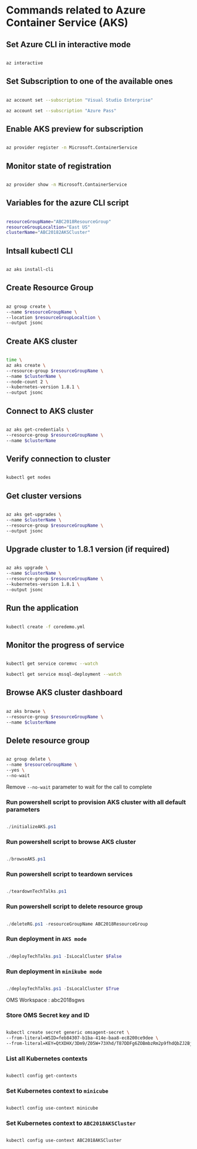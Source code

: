 # Commands related to Azure Container Service (AKS)

## Set Azure CLI in interactive mode

```bash

az interactive

```

## Set Subscription to one of the available ones

```bash

az account set --subscription "Visual Studio Enterprise"

az account set --subscription "Azure Pass"

```

## Enable AKS preview for subscription

```bash

az provider register -n Microsoft.ContainerService

```

## Monitor state of registration

```bash

az provider show -n Microsoft.ContainerService

```

## Variables for the azure CLI script

```bash

resourceGroupName="ABC2018ResourceGroup"
resourceGroupLocaltion="East US"
clusterName="ABC20182AKSCluster"

```

## Intsall kubectl CLI

```bash

az aks install-cli

```

## Create Resource Group

```bash

az group create \
--name $resourceGroupName \
--location $resourceGroupLocaltion \
--output jsonc

```

## Create AKS cluster

```bash

time \
az aks create \
--resource-group $resourceGroupName \
--name $clusterName \
--node-count 2 \
--kubernetes-version 1.8.1 \
--output jsonc

```

## Connect to AKS cluster

```bash

az aks get-credentials \
--resource-group $resourceGroupName \
--name $clusterName

```

## Verify connection to cluster

```bash

kubectl get nodes

```

## Get cluster versions

```bash

az aks get-upgrades \
--name $clusterName \
--resource-group $resourceGroupName \
--output jsonc

```

## Upgrade cluster to 1.8.1 version (if required)

```bash

az aks upgrade \
--name $clusterName \
--resource-group $resourceGroupName \
--kubernetes-version 1.8.1 \
--output jsonc

```

## Run the application

```bash

kubectl create -f coredemo.yml

```

## Monitor the progress of service

```bash

kubectl get service coremvc --watch

kubectl get service mssql-deployment --watch

```

## Browse AKS cluster dashboard

```bash

az aks browse \
--resource-group $resourceGroupName \
--name $clusterName

```

## Delete resource group

```bash

az group delete \
--name $resourceGroupName \
--yes \
--no-wait

```

Remove `--no-wait` parameter to wait for the call to complete

### Run powershell script to provision AKS cluster with all default parameters

```powershell

./initializeAKS.ps1

```

### Run powershell script to browse AKS cluster

```powershell

./browseAKS.ps1

```

### Run powershell script to teardown services

```powershell

./teardownTechTalks.ps1

```

### Run powershell script to delete resource group

```powershell

./deleteRG.ps1 -resourceGroupName ABC2018ResourceGroup

```

### Run deployment in `AKS mode`

```powershell

./deployTechTalks.ps1 -IsLocalCluster $False

```

### Run deployment in `minikube mode`

```powershell

./deployTechTalks.ps1 -IsLocalCluster $True

```

OMS Workspace : abc2018sgws

### Store OMS Secret key and ID

```bash

kubectl create secret generic omsagent-secret \
--from-literal=WSID=feb84307-b1ba-414e-baa8-ec8200ce9dee \
--from-literal=KEY=QtXDHX/3Dm9/Z05W+73Xhd/T87DDFg6ZOBmbzRm2p9fhdQbZJ2Bj6B7Etumxm25gAlFamMQjwPUdC4/cTDSJzQ==

```

### List all Kubernetes contexts

```bash

kubectl config get-contexts

```

### Set Kubernetes context to `minicube`

```bash

kubectl config use-context minicube

```

### Set Kubernetes context to `ABC2018AKSCluster`

```bash

kubectl config use-context ABC2018AKSCluster

```